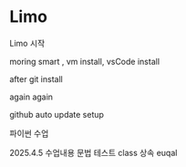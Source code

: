 # Limo
Limo 시작

moring
smart , vm install, vsCode install

after
git install


again again

github auto update setup

파이썬 수업

2025.4.5 수업내용
문법 테스트
class
상속
euqal


